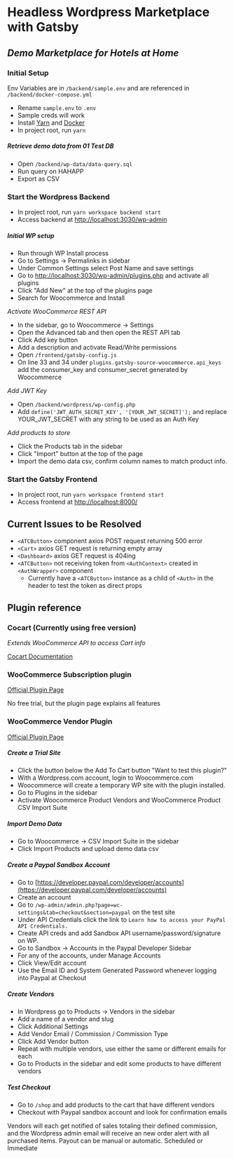 # Headless Wordpress Marketplace with Gatsby
## _Demo Marketplace for Hotels at Home_

### Initial Setup
Env Variables are in `/backend/sample.env` and are referenced in `/backend/docker-compose.yml`

- Rename `sample.env` to `.env`
- Sample creds will work
- Install [Yarn](https://classic.yarnpkg.com/en/docs/install/#mac-stable) and [Docker](https://docs.docker.com/install/)
- In project root, run `yarn`

##### _Retrieve demo data from 01 Test DB_
- Open `/backend/wp-data/data-query.sql`
- Run query on HAHAPP
- Export as CSV

### Start the Wordpress Backend
- In project root, run `yarn workspace backend start`
- Access backend at [http://localhost:3030/wp-admin](http://localhost:3030/wp-admin)

##### _Initial WP setup_
- Run through WP Install process
- Go to Settings -> Permalinks in sidebar
- Under Common Settings select Post Name and save settings
- Go to [http://localhost:3030/wp-admin/plugins.php](http://localhost:3030/wp-admin/plugins.php) and activate all plugins
- Click "Add New" at the top of the plugins page
- Search for Woocommerce and Install

_Activate WooCommerce REST API_

- In the sidebar, go to Woocommerce -> Settings
- Open the Advanced tab and then open the REST API tab
- Click Add key button
- Add a description and activate Read/Write permissions
- Open `/frontend/gatsby-config.js`
- On line 33 and 34 under `plugins.gatsby-source-woocommerce.api_keys` add the consumer\_key and consumer\_secret generated by Woocommerce

_Add JWT Key_

- Open `/backend/wordpress/wp-config.php`
- Add `define('JWT_AUTH_SECRET_KEY', '[YOUR_JWT_SECRET]');` and replace YOUR\_JWT\_SECRET with any string to be used as an Auth Key

_Add products to store_

- Click the Products tab in the sidebar
- Click "Import" button at the top of the page
- Import the demo data csv, confirm column names to match product info.

### Start the Gatsby Frontend
- In project root, run `yarn workspace frontend start`
- Access frontend at [http://localhost:8000/](http://localhost:8000/)

## Current Issues to be Resolved

- `<ATCButton>` component axios POST request returning 500 error
- `<Cart>` axios GET request is returning empty array
- `<Dashboard>` axios GET request is 404ing
- `<ATCButton>` not receiving token from `<AuthContext>` created in `<AuthWrapper>` component
    - Currently have a `<ATCButton>` instance as a child of `<Auth>` in the header to test the token as direct props

## Plugin reference
### Cocart (Currently using free version)
_Extends WooCommerce API to access Cart info_

[Cocart Documentation](https://docs.cocart.xyz/index.html#introduction)

### WooCommerce Subscription plugin
[Official Plugin Page](https://woocommerce.com/products/woocommerce-subscriptions/)

No free trial, but the plugin page explains all features

### WooCommerce Vendor Plugin
[Official Plugin Page](https://woocommerce.com/products/product-vendors/)

##### _Create a Trial Site_

- Click the button below the Add To Cart button "Want to test this plugin?"
- With a Wordpress.com account, login to Woocommerce.com
- Woocommerce will create a temporary WP site with the plugin installed.
- Go to Plugins in the sidebar
- Activate Woocommerce Product Vendors and WooCommerce Product CSV Import Suite

##### _Import Demo Data_

- Go to Woocommerce -> CSV Import Suite in the sidebar
- Click Import Products and upload demo data csv

##### _Create a Paypal Sandbox Account_
- Go to [https://developer.paypal.com/developer/accounts](https://developer.paypal.com/developer/accounts)
- Create an account
- Go to `/wp-admin/admin.php?page=wc-settings&tab=checkout&section=paypal` on the test site
- Under API Credentials click the link to `Learn how to access your PayPal API Credentials.`
- Create API creds and add Sandbox API username/password/signature on WP.
- Go to Sandbox -> Accounts in the Paypal Developer Sidebar
- For any of the accounts, under Manage Accounts
- Click View/Edit account
- Use the Email ID and System Generated Password whenever logging into Paypal at Checkout 

##### _Create Vendors_
- In Wordpress go to Products -> Vendors in the sidebar
- Add a name of a vendor and slug
- Click Additional Settings
- Add Vendor Email / Commission / Commission Type 
- Click Add Vendor button
- Repeat with multiple vendors, use either the same or different emails for each
- Go to Products in the sidebar and edit some products to have different vendors

##### _Test Checkout_
- Go to `/shop` and add products to the cart that have different vendors
- Checkout with Paypal sandbox account and look for confirmation emails

Vendors will each get notified of sales totaling their defined commission, and the Wordpress admin email will receive an new order alert with all purchased items. Payout can be manual or automatic. Scheduled or Immediate